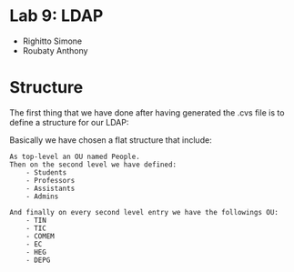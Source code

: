 # Lab 9: LDAP

- Righitto Simone
- Roubaty Anthony

# Structure

The first thing that we have done after having generated the .cvs file is to define a structure for our LDAP:

Basically we have chosen a flat structure that include:



```
As top-level an OU named People.
Then on the second level we have defined: 
	- Students
	- Professors
	- Assistants
	- Admins

And finally on every second level entry we have the followings OU:
	- TIN
	- TIC
	- COMEM
	- EC
	- HEG
	- DEPG
```